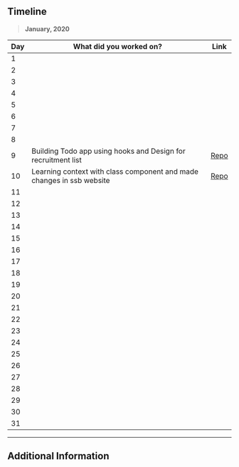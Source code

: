## Timeline

> **January, 2020**

| Day | What did you worked on?                                               | Link                                                |
| --- | --------------------------------------------------------------------- | --------------------------------------------------- |
| 1   |                                                                       |                                                     |
| 2   |                                                                       |                                                     |
| 3   |                                                                       |                                                     |
| 4   |                                                                       |                                                     |
| 5   |                                                                       |                                                     |
| 6   |                                                                       |                                                     |
| 7   |                                                                       |                                                     |
| 8   |                                                                       |                                                     |
| 9   | Building Todo app using hooks and Design for recruitment list         | [Repo](https://github.com/mayanksh99/react-hooks)   |
| 10  | Learning context with class component and made changes in ssb website | [Repo](https://github.com/dsckiet/kiet-ssb-academy) |
| 11  |                                                                       |                                                     |
| 12  |                                                                       |                                                     |
| 13  |                                                                       |                                                     |
| 14  |                                                                       |                                                     |
| 15  |                                                                       |                                                     |
| 16  |                                                                       |                                                     |
| 17  |                                                                       |                                                     |
| 18  |                                                                       |                                                     |
| 19  |                                                                       |                                                     |
| 20  |                                                                       |                                                     |
| 21  |                                                                       |                                                     |
| 22  |                                                                       |                                                     |
| 23  |                                                                       |                                                     |
| 24  |                                                                       |                                                     |
| 25  |                                                                       |                                                     |
| 26  |                                                                       |                                                     |
| 27  |                                                                       |                                                     |
| 28  |                                                                       |                                                     |
| 29  |                                                                       |                                                     |
| 30  |                                                                       |                                                     |
| 31  |                                                                       |                                                     |

---

## Additional Information
